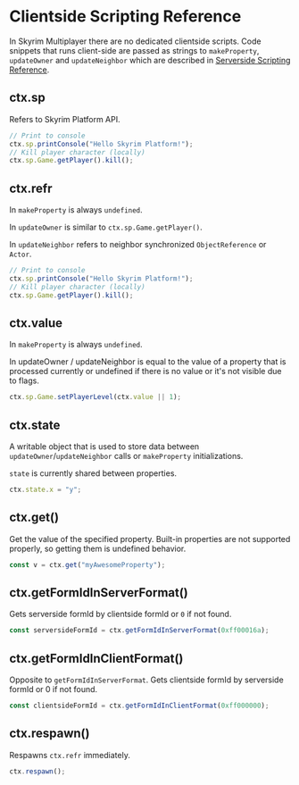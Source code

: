 # Clientside Scripting Reference

In Skyrim Multiplayer there are no dedicated clientside scripts. Code snippets that runs client-side are passed as strings to `makeProperty`, `updateOwner` and `updateNeighbor` which are described in [Serverside Scripting Reference](!docs_serverside_scripting_reference.md).

## ctx.sp

Refers to Skyrim Platform API.

```typescript
// Print to console
ctx.sp.printConsole("Hello Skyrim Platform!");
// Kill player character (locally)
ctx.sp.Game.getPlayer().kill();
```

## ctx.refr

In `makeProperty` is always `undefined`.

In `updateOwner` is similar to `ctx.sp.Game.getPlayer()`.

In `updateNeighbor` refers to neighbor synchronized `ObjectReference` or `Actor`.

```typescript
// Print to console
ctx.sp.printConsole("Hello Skyrim Platform!");
// Kill player character (locally)
ctx.sp.Game.getPlayer().kill();
```

## ctx.value

In `makeProperty` is always `undefined`.

In updateOwner / updateNeighbor is equal to the value of a property that is processed currently or undefined if there is no value or it's not visible due to flags.

```typescript
ctx.sp.Game.setPlayerLevel(ctx.value || 1);
```

## ctx.state

A writable object that is used to store data between `updateOwner`/`updateNeighbor` calls or `makeProperty` initializations.

`state` is currently shared between properties.

```typescript
ctx.state.x = "y";
```

## ctx.get()

Get the value of the specified property. Built-in properties are not supported properly, so getting them is undefined behavior.

```typescript
const v = ctx.get("myAwesomeProperty");
```

## ctx.getFormIdInServerFormat()

Gets serverside formId by clientside formId or `0` if not found.

```typescript
const serversideFormId = ctx.getFormIdInServerFormat(0xff00016a);
```

## ctx.getFormIdInClientFormat()

Opposite to `getFormIdInServerFormat`. Gets clientside formId by serverside formId or 0 if not found.

```typescript
const clientsideFormId = ctx.getFormIdInClientFormat(0xff000000);
```

## ctx.respawn()

Respawns `ctx.refr` immediately.

```typescript
ctx.respawn();
```
